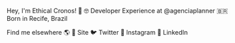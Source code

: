Hey, I'm Ethical Cronos! 👋
🤓 Developer Experience at @agenciaplanner
🇧🇷 Born in Recife, Brazil

Find me elsewhere 🌎
🚀 Site
🐦 Twitter
📸 Instagram
💼 LinkedIn
